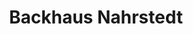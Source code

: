 ---
title: "Backhaus Nahrstedt"
url: /schmalkalden/backhaus-nahrstedt-kasseler-strasse/
shop: Bäckerei
---